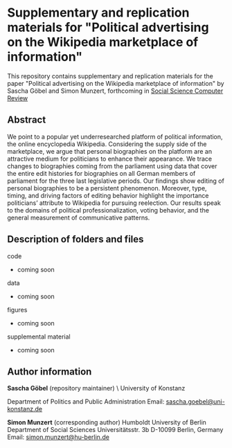 # Supplementary and replication materials for "Political advertising on the Wikipedia marketplace of information"
This repository contains supplementary and replication materials for the paper "Political advertising on the Wikipedia marketplace of information" by Sascha Göbel and Simon Munzert, forthcoming in [Social Science Computer Review](http://journals.sagepub.com/doi/full/10.1177/0894439317703579)

## Abstract
We point to a popular yet underresearched platform of political information, the online encyclopedia Wikipedia. Considering the supply side of the marketplace, we argue that personal biographies on the platform are an attractive medium for politicians to enhance their appearance. We trace changes to biographies coming from the parliament using data that cover the entire edit histories for biographies on all German members of parliament for the three last legislative periods. Our findings show editing of personal biographies to be a persistent phenomenon. Moreover, type, timing, and driving factors of editing behavior highlight the importance politicians’ attribute to Wikipedia for pursuing reelection. Our results speak to the domains of political professionalization, voting behavior, and the general measurement of communicative patterns.

## Description of folders and files
code
- coming soon

data
- coming soon

figures
- coming soon

supplemental material
- coming soon

## Author information
**Sascha Göbel** (repository maintainer) \\
University of Konstanz

Department of Politics and Public Administration
Email: sascha.goebel@uni-konstanz.de

**Simon Munzert** (corresponding author)
Humboldt University of Berlin
Department of Social Sciences
Universitätsstr. 3b
D-10099 Berlin, Germany
Email: simon.munzert@hu-berlin.de
